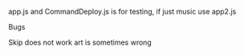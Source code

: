 app.js and CommandDeploy.js is for testing, if just music use app2.js

Bugs

Skip does not work
art is sometimes wrong
